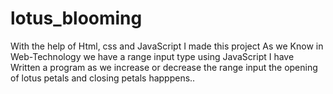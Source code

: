 # lotus_blooming
With the help of Html, css and JavaScript I made this project
As we Know in Web-Technology we have a range input type
using JavaScript I have Written a program as we increase or decrease 
the range input the opening of lotus petals and closing petals happpens..
